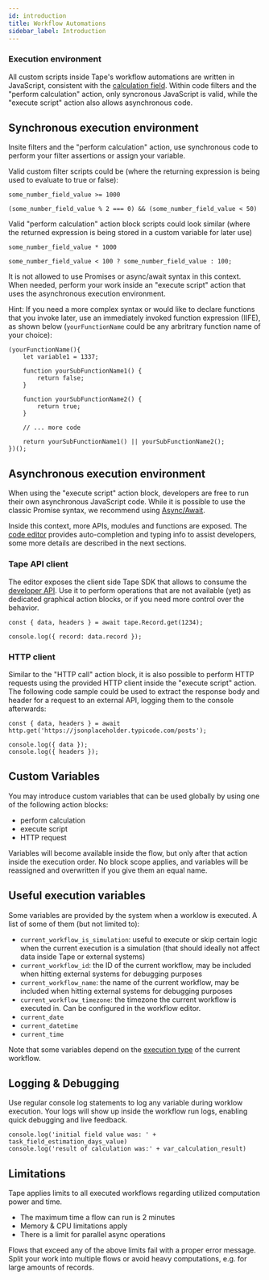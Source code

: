 ```yaml
---
id: introduction
title: Workflow Automations
sidebar_label: Introduction
---
```


### Execution environment

All custom scripts inside Tape's workflow automations are written in JavaScript, consistent with the [calculation field](/docs/calculation/introduction). Within code filters and the "perform calculation" action, only syncronous JavaScript is valid, while the "execute script" action also allows asynchronous code.

## Synchronous execution environment

Insite filters and the "perform calculation" action, use synchronous code to perform your filter assertions or assign your variable.

Valid custom filter scripts could be (where the returning expression is being used to evaluate to true or false):

```
some_number_field_value >= 1000
```

```
(some_number_field_value % 2 === 0) && (some_number_field_value < 50)
```

Valid "perform calculation" action block scripts could look similar (where the returned expression is being stored in a custom variable for later use)

```
some_number_field_value * 1000
```

```
some_number_field_value < 100 ? some_number_field_value : 100;
```

It is not allowed to use Promises or async/await syntax in this context. When needed, perform your work inside an "execute script" action that uses the asynchronous execution environment.

Hint: If you need a more complex syntax or would like to declare functions that you invoke later, use an immediately invoked function expression (IIFE), as shown below (`yourFunctionName` could be any arbritrary function name of your choice):

```
(yourFunctionName(){
    let variable1 = 1337;

    function yourSubFunctionName1() {
        return false;
    }

    function yourSubFunctionName2() {
        return true;
    }

    // ... more code

    return yourSubFunctionName1() || yourSubFunctionName2();
})();
```

## Asynchronous execution environment

When using the "execute script" action block, developers are free to run their own asynchronous JavaScript code. While it is possible to use the classic Promise syntax, we recommend using [Async/Await](https://nodejs.dev/learn/modern-asynchronous-javascript-with-async-and-await).

Inside this context, more APIs, modules and functions are exposed. The [code editor](/docs/automations/code-editor) provides auto-completion and typing info to assist developers, some more details are described in the next sections.

### Tape API client

The editor exposes the client side Tape SDK that allows to consume the [developer API](/docs/api/introduction). Use it to perform operations that are not available (yet) as dedicated graphical action blocks, or if you need more control over the behavior.

```
const { data, headers } = await tape.Record.get(1234);

console.log({ record: data.record });
```

### HTTP client

Similar to the "HTTP call" action block, it is also possible to perform HTTP requests using the provided HTTP client inside the "execute script" action.
The following code sample could be used to extract the response body and header for a request to an external API, logging them to the console afterwards:

```
const { data, headers } = await http.get('https://jsonplaceholder.typicode.com/posts');

console.log({ data });
console.log({ headers });
```

## Custom Variables

You may introduce custom variables that can be used globally by using one of the following action blocks:

- perform calculation
- execute script
- HTTP request

Variables will become available inside the flow, but only after that action inside the execution order. No block scope applies, and variables will be reassigned and overwritten if you give them an equal name.

## Useful execution variables

Some variables are provided by the system when a worklow is executed. A list of some of them (but not limited to):

- `current_workflow_is_simulation`: useful to execute or skip certain logic when the current execution is a simulation (that should ideally not affect data inside Tape or external systems)
- `current_workflow_id`: the ID of the current workflow, may be included when hitting external systems for debugging purposes
- `current_workflow_name`: the name of the current workflow, may be included when hitting external systems for debugging purposes
- `current_workflow_timezone`: the timezone the current workflow is executed in. Can be configured in the workflow editor.
- `current_date`
- `current_datetime`
- `current_time`

Note that some variables depend on the [execution type](/docs/automations/execution-types) of the current workflow.

## Logging & Debugging

Use regular console log statements to log any variable during worklow execution. Your logs will show up inside the workflow run logs, enabling quick debugging and live feedback.

```
console.log('initial field value was: ' + task_field_estimation_days_value)
console.log('result of calculation was:' + var_calculation_result)
```

## Limitations

Tape applies limits to all executed workflows regarding utilized computation power and time.

- The maximum time a flow can run is 2 minutes
- Memory & CPU limitations apply
- There is a limit for parallel async operations

Flows that exceed any of the above limits fail with a proper error message. Split your work into multiple flows or avoid heavy computations, e.g. for large amounts of records.

